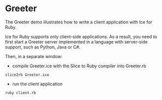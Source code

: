 # Greeter

The Greeter demo illustrates how to write a client application with Ice for Ruby.

Ice for Ruby supports only client-side applications. As a result, you need to first start a Greeter server implemented
in a language with server-side support, such as Python, Java or C#.

Then, in a separate window:

- compile Greeter.ice with the Slice to Ruby compiler into Greeter.rb

```shell
slice2rb Greeter.ice
```

- run the client application

```shell
ruby client.rb
```

